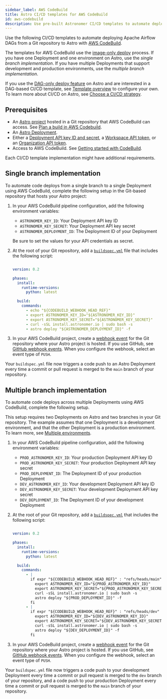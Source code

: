 ```yaml
---
sidebar_label: AWS CodeBuild
title: Astro CI/CD templates for AWS CodeBuild
id: aws-codebuild
description: Use pre-built Astronomer CI/CD templates to automate deploying Apache Airflow DAGs to Astro using AWS CodeBuild.
---
```


Use the following CI/CD templates to automate deploying Apache Airflow DAGs from a Git repository to Astro with [AWS CodeBuild](https://aws.amazon.com/codebuild/).

The templates for AWS CodeBuild use the [image-only deploy](template-overview.md#template-types) process. If you have one Deployment and one environment on Astro, use the _single branch implementation_. If you have multiple Deployments that support development and production environments, use the _multiple branch implementation_.

If you use the [DAG-only deploy feature](astro/deploy-code#deploy-dags-only) on Astro and are interested in a DAG-based CI/CD template, see [Template overview](template-overview.md) to configure your own. To learn more about CI/CD on Astro, see [Choose a CI/CD strategy](set-up-ci-cd.md).

## Prerequisites

- An [Astro project](develop-project.md#create-an-astro-project) hosted in a Git repository that AWS CodeBuild can access. See [Plan a build in AWS Codebuild](https://docs.aws.amazon.com/codebuild/latest/userguide/planning.html).
- An [Astro Deployment](create-deployment.md).
- Either a [Deployment API key ID and secret](api-keys.md), a [Workspace API token](workspace-api-tokens.md), or an [Organization API token](organization-api-tokens.md).
- Access to AWS CodeBuild. See [Getting started with CodeBuild](https://docs.aws.amazon.com/codebuild/latest/userguide/getting-started-overview.html).

Each CI/CD template implementation might have additional requirements.

## Single branch implementation

To automate code deploys from a single branch to a single Deployment using AWS CodeBuild, complete the following setup in the Git-based repository that hosts your Astro project:

1. In your AWS CodeBuild pipeline configuration, add the following environment variables:

    - `ASTRONOMER_KEY_ID`: Your Deployment API key ID
    - `ASTRONOMER_KEY_SECRET`: Your Deployment API key secret
    - `ASTRONOMER_DEPLOYMENT_ID`: The Deployment ID of your Deployment

    Be sure to set the values for your API credentials as secret.

2. At the root of your Git repository, add a [`buildspec.yml`](https://docs.aws.amazon.com/codebuild/latest/userguide/build-spec-ref.html#build-spec-ref-example) file that includes the following script:

   ```yaml

   version: 0.2

   phases:
     install:
       runtime-versions:
         python: latest

     build:
       commands:
         - echo "${CODEBUILD_WEBHOOK_HEAD_REF}"
         - export ASTRONOMER_KEY_ID="${ASTRONOMER_KEY_ID}"
         - export ASTRONOMER_KEY_SECRET="${ASTRONOMER_KEY_SECRET}"
         - curl -sSL install.astronomer.io | sudo bash -s
         - astro deploy "${ASTRONOMER_DEPLOYMENT_ID}" -f

    ```

3. In your AWS CodeBuild project, create a [webhook event](https://docs.aws.amazon.com/codebuild/latest/userguide/webhooks.html) for the Git repository where your Astro project is hosted. If you use GitHub, see [GitHub webhook events](https://docs.aws.amazon.com/codebuild/latest/userguide/github-webhook.html). When you configure the webhook, select an event type of `PUSH`.

Your `buildspec.yml` file now triggers a code push to an Astro Deployment every time a commit or pull request is merged to the `main` branch of your repository.

## Multiple branch implementation

To automate code deploys across multiple Deployments using AWS CodeBuild, complete the following setup.

This setup requires two Deployments on Astro and two branches in your Git repository. The example assumes that one Deployment is a development environment, and that the other Deployment is a production environment. To learn more, see [Multiple environments](astro/set-up-ci-cd#multiple-environments).

1. In your AWS CodeBuild pipeline configuration, add the following environment variables:

    - `PROD_ASTRONOMER_KEY_ID`: Your production Deployment API key ID
    - `PROD_ASTRONOMER_KEY_SECRET`: Your production Deployment API key secret
    - `PROD_DEPLOYMENT_ID`: The Deployment ID of your production Deployment
    - `DEV_ASTRONOMER_KEY_ID`: Your development Deployment API key ID
    - `DEV_ASTRONOMER_KEY_SECRET`: Your development Deployment API key secret
    - `DEV_DEPLOYMENT_ID`: The Deployment ID of your development Deployment

2. At the root of your Git repository, add a [`buildspec.yml`](https://docs.aws.amazon.com/codebuild/latest/userguide/build-spec-ref.html#build-spec-ref-example) that includes the following script:

   ```yaml

   version: 0.2

   phases:
     install:
       runtime-versions:
         python: latest

     build:
       commands:
         - |
           if expr "${CODEBUILD_WEBHOOK_HEAD_REF}" : "refs/heads/main" >/dev/null; then
             export ASTRONOMER_KEY_ID="${PROD_ASTRONOMER_KEY_ID}"
             export ASTRONOMER_KEY_SECRET="${PROD_ASTRONOMER_KEY_SECRET}"
             curl -sSL install.astronomer.io | sudo bash -s
             astro deploy "${PROD_DEPLOYMENT_ID}" -f
           fi
         - |
           if expr "${CODEBUILD_WEBHOOK_HEAD_REF}" : "refs/heads/dev" >/dev/null; then
             export ASTRONOMER_KEY_ID="${DEV_ASTRONOMER_KEY_ID}"
             export ASTRONOMER_KEY_SECRET="${DEV_ASTRONOMER_KEY_SECRET}"
             curl -sSL install.astronomer.io | sudo bash -s
             astro deploy "${DEV_DEPLOYMENT_ID}" -f
           fi
    ```

3. In your AWS CodeBuild project, create a [webhook event](https://docs.aws.amazon.com/codebuild/latest/userguide/webhooks.html) for the Git repository where your Astro project is hosted. If you use GitHub, see [GitHub webhook events](https://docs.aws.amazon.com/codebuild/latest/userguide/github-webhook.html). When you configure the webhook, select an event type of `PUSH`.

Your `buildspec.yml` file now triggers a code push to your development Deployment every time a commit or pull request is merged to the `dev` branch of your repository, and a code push to your production Deployment every time a commit or pull request is merged to the `main` branch of your repository.